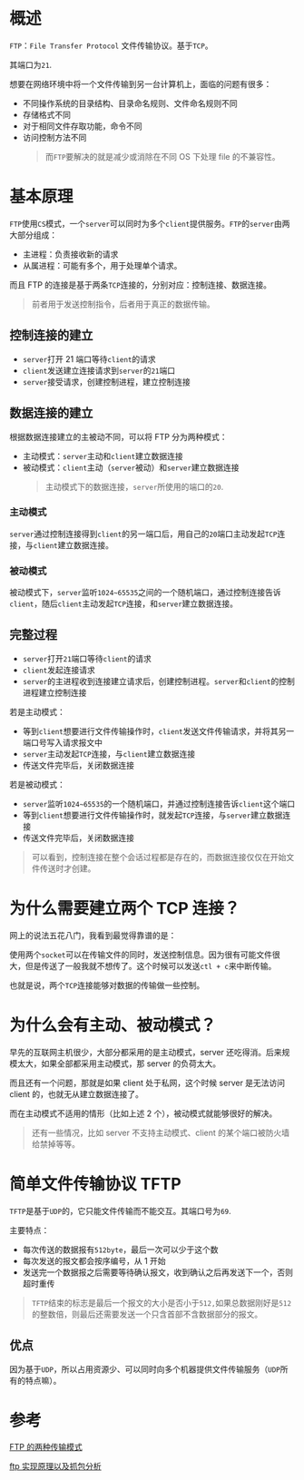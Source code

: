 # 概述

`FTP`：`File Transfer Protocol` 文件传输协议。基于`TCP`。

其端口为`21`.

想要在网络环境中将一个文件传输到另一台计算机上，面临的问题有很多：

- 不同操作系统的目录结构、目录命名规则、文件命名规则不同
- 存储格式不同
- 对于相同文件存取功能，命令不同
- 访问控制方法不同
  > 而`FTP`要解决的就是减少或消除在不同 OS 下处理 file 的不兼容性。

# 基本原理

`FTP`使用`CS`模式，一个`server`可以同时为多个`client`提供服务。`FTP`的`server`由两大部分组成：

- 主进程：负责接收新的请求
- 从属进程：可能有多个，用于处理单个请求。

而且 FTP 的连接是基于两条`TCP`连接的，分别对应：控制连接、数据连接。

> 前者用于发送控制指令，后者用于真正的数据传输。

## 控制连接的建立

- `server`打开 21 端口等待`client`的请求
- `client`发送建立连接请求到`server`的`21`端口
- `server`接受请求，创建控制进程，建立控制连接

## 数据连接的建立

根据数据连接建立的主被动不同，可以将 FTP 分为两种模式：

- 主动模式：`server`主动和`client`建立数据连接
- 被动模式：`client`主动（`server`被动）和`server`建立数据连接
  > 主动模式下的数据连接，`server`所使用的端口的`20`.

### 主动模式

`server`通过控制连接得到`client`的另一端口后，用自己的`20`端口主动发起`TCP`连接，与`client`建立数据连接。

### 被动模式

被动模式下，`server`监听`1024~65535`之间的一个随机端口，通过控制连接告诉`client`，随后`client`主动发起`TCP`连接，和`server`建立数据连接。

## 完整过程

- `server`打开`21`端口等待`client`的请求
- `client`发起连接请求
- `server`的主进程收到连接建立请求后，创建控制进程。`server`和`client`的控制进程建立控制连接

若是主动模式：

- 等到`client`想要进行文件传输操作时，`client`发送文件传输请求，并将其另一端口号写入请求报文中
- `server`主动发起`TCP`连接，与`client`建立数据连接
- 传送文件完毕后，关闭数据连接

若是被动模式：

- `server`监听`1024~65535`的一个随机端口，并通过控制连接告诉`client`这个端口
- 等到`client`想要进行文件传输操作时，就发起`TCP`连接，与`server`建立数据连接
- 传送文件完毕后，关闭数据连接

> 可以看到，控制连接在整个会话过程都是存在的，而数据连接仅仅在开始文件传送时才创建。

# 为什么需要建立两个 TCP 连接？

网上的说法五花八门，我看到最觉得靠谱的是：

使用两个`socket`可以在传输文件的同时，发送控制信息。因为很有可能文件很大，但是传送了一般我就不想传了。这个时候可以发送`ctl + c`来中断传输。

也就是说，两个`TCP`连接能够对数据的传输做一些控制。

# 为什么会有主动、被动模式？

早先的互联网主机很少，大部分都采用的是主动模式，server 还吃得消。后来规模太大，如果全部都采用主动模式，那 server 的负荷太大。

而且还有一个问题，那就是如果 client 处于私网，这个时候 server 是无法访问 client 的，也就无从建立数据连接了。

而在主动模式不适用的情形（比如上述 2 个），被动模式就能够很好的解决。

> 还有一些情况，比如 server 不支持主动模式、client 的某个端口被防火墙给禁掉等等。

# 简单文件传输协议 TFTP

`TFTP`是基于`UDP`的，它只能文件传输而不能交互。其端口号为`69`.

主要特点：

- 每次传送的数据报有`512byte`，最后一次可以少于这个数
- 每次发送的报文都会按序编号，从 1 开始
- 发送完一个数据报之后需要等待确认报文，收到确认之后再发送下一个，否则超时重传

> `TFTP`结束的标志是最后一个报文的大小是否小于`512,`如果总数据刚好是`512`的整数倍，则最后还需要发送一个只含首部不含数据部分的报文。

## 优点

因为基于`UDP`，所以占用资源少、可以同时向多个机器提供文件传输服务（`UDP`所有的特点嘛）。

# 参考

[FTP 的两种传输模式](https://zhuanlan.zhihu.com/p/37963548)

[ftp 实现原理以及抓包分析](https://www.jianshu.com/p/05212313d0e2)
